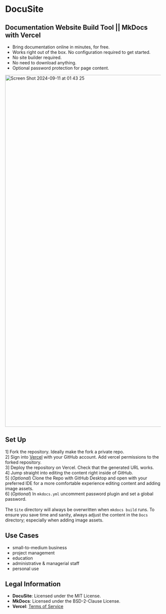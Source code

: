 # DocuSite

## Documentation Website Build Tool || MkDocs with Vercel

* Bring documentation online in minutes, for free.
* Works right out of the box. No configuration required to get started.
* No site builder required.
* No need to download anything.
* Optional password protection for page content.

<img width="1138" alt="Screen Shot 2024-09-11 at 01 43 25" src="https://github.com/user-attachments/assets/68f0f167-32e9-4e8f-b55b-5a7c0c91a00a">

## Set Up

1] Fork the repository. Ideally make the fork a private repo.
<br>
2] Sign into [Vercel](https://vercel.com) with your GitHub account. Add vercel permissions to the forked repository.
<br>
3] Deploy the repository on Vercel. Check that the generated URL works.
<br>
4] Jump straight into editing the content right inside of GitHub. 
<br>
5] (*Optional*) Clone the Repo with GitHub Desktop and open with your preferred IDE for a more comfortable experience editing content and adding image assets.
<br>
6] (*Optional*) In `mkdocs.yml` uncomment password plugin and set a global password.
<br>
<br>
The `Site` directory will always be overwritten when `mkdocs build` runs. To ensure you save time and sanity, always adjust the content in the `Docs` directory; especially when adding image assets.

## Use Cases

* small-to-medium business
* project management
* education
* administrative & managerial staff
* personal use

## Legal Information

- **DocuSite**: Licensed under the MIT License.
- **MkDocs**: Licensed under the BSD-2-Clause License.
- **Vercel**: [Terms of Service](https://vercel.com/legal/terms)
